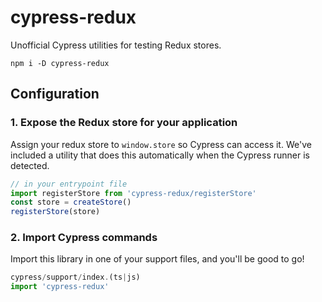 
# cypress-redux
Unofficial Cypress utilities for testing Redux stores.

```
npm i -D cypress-redux
```

## Configuration

### 1. Expose the Redux store for your application

Assign your redux store to `window.store` so Cypress can access it. We've included a utility that does this automatically when the Cypress runner is detected.

```js
// in your entrypoint file
import registerStore from 'cypress-redux/registerStore'
const store = createStore()
registerStore(store)
```

### 2. Import Cypress commands

Import this library in one of your support files, and you'll be good to go!

```js
cypress/support/index.(ts|js)
import 'cypress-redux'
```

